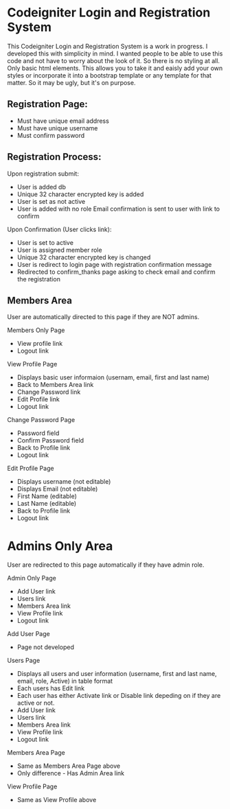 Codeigniter Login and Registration System
=========================================

This Codeigniter Login and Registration System is a work in progress. I developed this with simplicity in mind.
I wanted people to be able to use this code and not have to worry about the look of it. So there is no styling
at all. Only basic html elements. This allows you to take it and eaisly add your own styles or incorporate it
into a bootstrap template or any template for that matter. So it may be ugly, but it's on purpose.

Registration Page:
------------------

* Must have unique email address
* Must have unique username
* Must confirm password

Registration Process:
---------------------
  
  Upon registration submit:
  
  * User is added db
  * Unique 32 character encrypted key is added
  * User is set as not active
  * User is added with no role Email confirmation is sent to user with link to confirm
  
  Upon Confirmation (User clicks link):

  * User is set to active
  * User is assigned member role
  * Unique 32 character encrypted key is changed
  * User is redirect to login page with registration confirmation message
  * Redirected to confirm_thanks page asking to check email and confirm the registration

Members Area
-----------
User are automatically directed to this page if they are NOT admins.

  Members Only Page
  
  * View profile link
  * Logout link
  
  View Profile Page

  * Displays basic user informaion (usernam, email, first and last name)
  * Back to Members Area link
  * Change Password link
  * Edit Profile link
  * Logout link
  
  Change Password Page

  * Password field
  * Confirm Password field
  * Back to Profile link
  * Logout link

  Edit Profile Page
  
  * Displays username (not editable)
  * Displays Email (not editable)
  * First Name (editable)
  * Last Name (editable)
  * Back to Profile link
  * Logout link

Admins Only Area
================
User are redirected to this page automatically if they have admin role.

  Admin Only Page
  
  * Add User link
  * Users link
  * Members Area link
  * View Profile link
  * Logout link
  
  Add User Page

  * Page not developed
  
  Users Page

  * Displays all users and user information (username, first and last name, email, role, Active) in table format
  * Each users has Edit link
  * Each user has either Activate link or Disable link depeding on if they are active or not.
  * Add User link
  * Users link
  * Members Area link
  * View Profile link
  * Logout link

  Members Area Page
  
  * Same as Members Area Page above 
  * Only difference - Has Admin Area link
  
  View Profile Page
  * Same as View Profile above

